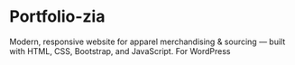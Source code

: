 # Portfolio-zia
Modern, responsive website for apparel merchandising &amp; sourcing — built with HTML, CSS, Bootstrap, and JavaScript. For WordPress 
